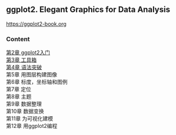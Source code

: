 ## ggplot2. Elegant Graphics for Data Analysis
https://ggplot2-book.org
### Content
[第2章 ggplot2入门](https://github.com/BlackTunami/ggplot.github.io/issues/1)  
[第3章 工具箱](https://github.com/BlackTunami/ggplot.github.io/issues/2)  
[第4章 语法突破]()  
第5章 用图层构建图像  
第6章 标度，坐标轴和图例  
第7章 定位  
第8章 主题  
第9章 数据整理  
第10章 数据变换  
第11章 为可视化建模  
第12章 用ggplot2编程  
